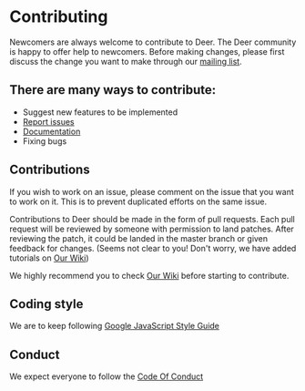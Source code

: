 # Contributing

Newcomers are always welcome to contribute to Deer. The Deer community is happy to offer help to newcomers.
Before making changes, please first discuss the change you want to make through our [mailing list](deer-project@googlegroups.com).


## There are many ways to contribute:

+ Suggest new features to be implemented
+ [Report issues](issues)
+ [Documentation](https://github.com/abahmed/deer/wiki)
+ Fixing bugs

## Contributions

If you wish to work on an issue, please comment on the issue that you want to work on it. This is to prevent duplicated efforts on the same issue.


Contributions to Deer should be made in the form of pull requests. Each pull request will be reviewed by someone with permission to land patches. After reviewing the patch, it could be landed in the master branch or given feedback for changes. (Seems not clear to you! Don't worry, we have added tutorials on [Our Wiki](https://github.com/abahmed/deer/wiki/GitHub-workflow))


We highly recommend you to check [Our Wiki](https://github.com/abahmed/deer/wiki) before starting to contribute.


## Coding style
We are to keep following [Google JavaScript Style Guide](https://google.github.io/styleguide/jsguide.html)

## Conduct
We expect everyone to follow the [Code Of Conduct](docs/CODE_OF_CONDUCT.md)
